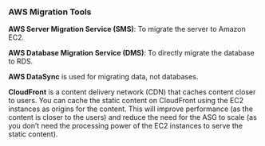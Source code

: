 ### AWS Migration Tools
**AWS Server Migration Service (SMS)**:   To migrate the server to Amazon EC2.

**AWS Database Migration Service (DMS)**: To directly migrate the database to RDS.

**AWS DataSync** is used for migrating data, not databases.

**CloudFront**
is a content delivery network (CDN) that caches content closer to users. You can cache the static content on CloudFront using the EC2 instances as origins for the content. This will improve performance (as the content is closer to the users) and reduce the need for the ASG to scale (as you don’t need the processing power of the EC2 instances to serve the static content).

